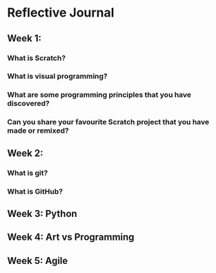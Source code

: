 # Reflective Journal

## Week 1:
### What is Scratch?
### What is visual programming?
### What are some programming principles that you have discovered?
### Can you share your favourite Scratch project that you have made or remixed?

## Week 2:
### What is git?
### What is GitHub?

## Week 3: Python 
## Week 4: Art vs Programming
## Week 5: Agile
